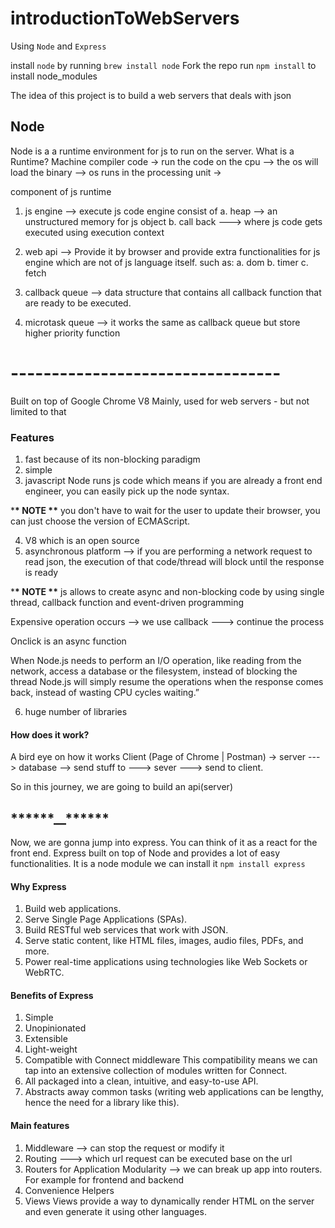 # introductionToWebServers

Using `Node` and `Express`

install `node` by running `brew install node`
Fork the repo
run `npm install` to install node_modules

The idea of this project is to build a web servers that deals with json

## Node

Node is a a runtime environment for js to run on the server.
What is a Runtime?
Machine compiler code -> run the code on the cpu --> the os will load the binary --> os runs in the processing unit ->

component of js runtime

1. js engine --> execute js code
   engine consist of
   a. heap --> an unstructured memory for js object
   b. call back ---> where js code gets executed using execution context

2. web api --> Provide it by browser and provide extra functionalities for js engine which are not of js language itself.
   such as:
   a. dom
   b. timer
   c. fetch
3. callback queue --> data structure that contains all callback function that are ready to be executed.
4. microtask queue --> it works the same as callback queue but store higher priority function

# ---------------------------------

Built on top of Google Chrome V8
Mainly, used for web servers - but not limited to that

### Features

1. fast because of its non-blocking paradigm
2. simple
3. javascript
   Node runs js code which means if you are already a front end engineer, you can easily pick up the node syntax.

\***\* NOTE \*\***
you don't have to wait for the user to update their browser, you can just choose the version
of ECMAScript.

4. V8 which is an open source
5. asynchronous platform --> if you are performing a network request to read json, the execution of that
   code/thread will block until the response is ready

\***\* NOTE \*\***
js allows to create async and non-blocking code by using single thread, callback function and event-driven
programming

Expensive operation occurs --> we use callback ---> continue the process

Onclick is an async function

When Node.js needs to perform an I/O operation, like reading from the network, access a database or the filesystem, instead of blocking the thread Node.js will simply resume the operations when the response comes back, instead of wasting CPU cycles waiting.”

6. huge number of libraries

#### How does it work?

A bird eye on how it works
Client (Page of Chrome | Postman) -> server ---> database --> send stuff to ---> sever ---> send to client.

So in this journey, we are going to build an api(server)

## \***\*\*\*\*\***\_\_\***\*\*\*\*\***

Now, we are gonna jump into express. You can think of it as a react for the front end.
Express built on top of Node and provides a lot of easy functionalities.
It is a node module we can install it `npm install express`

#### Why Express

1. Build web applications.
2. Serve Single Page Applications (SPAs).
3. Build RESTful web services that work with JSON.
4. Serve static content, like HTML files, images, audio files, PDFs, and more.
5. Power real-time applications using technologies like Web Sockets or WebRTC.

#### Benefits of Express

1. Simple
2. Unopinionated
3. Extensible
4. Light-weight
5. Compatible with Connect middleware
   This compatibility means we can tap into an extensive collection of modules written for Connect.
6. All packaged into a clean, intuitive, and easy-to-use API.
7. Abstracts away common tasks (writing web applications can be lengthy, hence the need for a library like this).

#### Main features

1. Middleware --> can stop the request or modify it
2. Routing ---> which url request can be executed base on the url
3. Routers for Application Modularity --> we can break up app into routers. For example for frontend and backend
4. Convenience Helpers
5. Views
   Views provide a way to dynamically render HTML on the server and even generate it using other languages.
